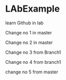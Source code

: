 # LAbExample
learn Github in lab

Change no 1 in master

Change no 2 in master

Change no 3 from Branch1

Change no 4 from branch1

change no 5 from master
